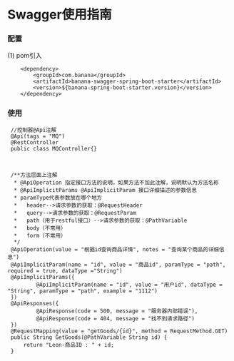 # Swagger使用指南
### 配置
     
  (1) pom引入
   
        <dependency>
            <groupId>com.banana</groupId>
            <artifactId>banana-swagger-spring-boot-starter</artifactId>
            <version>${banana-spring-boot-starter.version}</version>
        </dependency>
        
  ### 使用
     
     //控制器@Api注解
     @Api(tags = "MQ")
     @RestController
     public class MQController{}
     
     
     
     /**方法层面上注解
      * @ApiOperation 指定接口方法的说明，如果方法不加此注解，说明默认为方法名称
      * @ApiImplicitParams @ApiImplicitParam 接口详细描述的参数信息
      * paramType代表参数放在哪个地方
      *   header-->请求参数的获取：@RequestHeader
      *   query-->请求参数的获取：@RequestParam
      *   path（用于restful接口）-->请求参数的获取：@PathVariable
      *   body（不常用）
      *   form（不常用）
      */
     @ApiOperation(value = "根据id查询商品详情", notes = "查询某个商品的详细信息")
     @ApiImplicitParam(name = "id", value = "商品id", paramType = "path", required = true, dataType ="String")
     @ApiImplicitParams({
             @ApiImplicitParam(name = "id", value = "用户id", dataType = "String", paramType = "path", example = "1112")
     })
     @ApiResponses({
             @ApiResponse(code = 500, message = "服务器内部错误"),
             @ApiResponse(code = 404, message = "找不到请求路径")
     })
     @RequestMapping(value = "getGoods/{id}", method = RequestMethod.GET)
     public String GetGoods(@PathVariable String id) {
         return "Leon-商品ID : " + id;
     }
   